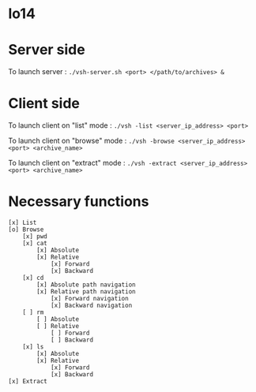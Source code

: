 # lo14

# Server side

To launch server :
`./vsh-server.sh <port> </path/to/archives> &`

# Client side

To launch client on "list" mode : 
`./vsh -list <server_ip_address> <port>`

To launch client on "browse" mode :
`./vsh -browse <server_ip_address> <port> <archive_name>`

To launch client on "extract" mode :
`./vsh -extract <server_ip_address> <port> <archive_name>`


# Necessary functions
	[x] List
	[o] Browse
		[x] pwd
		[x] cat
		    [x] Absolute
		    [x] Relative
		        [x] Forward
		        [x] Backward
		[x] cd
		    [x] Absolute path navigation
		    [x] Relative path navigation
		        [x] Forward navigation
		        [x] Backward navigation
		[ ] rm
		    [ ] Absolute
		    [ ] Relative
		        [ ] Forward
		        [ ] Backward
		[x] ls
		    [x] Absolute
		    [x] Relative
		        [x] Forward
		        [x] Backward
	[x] Extract
